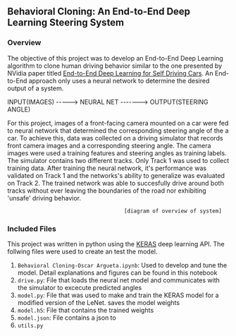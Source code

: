 ## Behavioral Cloning: An End-to-End Deep Learning Steering System
### Overview
The objective of this project was to develop an End-to-End Deep Learning algorithm to clone human driving behavior similar to the one presented by NVidia paper titled [End-to-End Deep Learning for Self Driving Cars](https://devblogs.nvidia.com/parallelforall/deep-learning-self-driving-cars/). An End-to-End approach only uses a neural network to determine the desired output of a system. 

INPUT(IMAGES) -----> NEURAL NET -------> OUTPUT(STEERING ANGLE)

For this project, images of a front-facing camera mounted on a car were fed to neural network that determined the corresponding steering angle of the a car. To achieve this, data was collected on a driving simulator that records front camera images and a corresponding steering angle. The camera images were used a training features and steering angles as training labels. The simulator contains two different tracks. Only Track 1 was used to collect training data. After training the neural network, it's performance was validated on Track 1 and the networks's ability to generalize was evaluated on Track 2. The trained network was able to succesfully drive around both tracks without ever leaving the boundaries of the road nor exhibiting 'unsafe' driving behavior.

                                         [diagram of overview of system] 
                                        

### Included Files

This project was written in python using the [KERAS](https://keras.io/) deep learning API. The follwing files were used to create an test the model.

1. `Behavioral Cloning-Oscar Argueta.ipynb`: Used to develop and tune the model. Detail explanations and figures can be found in this notebook 
2. `drive.py`: File that loads the neural net model and communicates with the simulator to excecute predicted angles
3. `model.py`: File that was used to make and train the KERAS model for a modified version of the LeNet. saves the model weights 
4. `model.h5`: File that contains the trained weights
5. `model.json`: File contains a json to
6. `utils.py`
